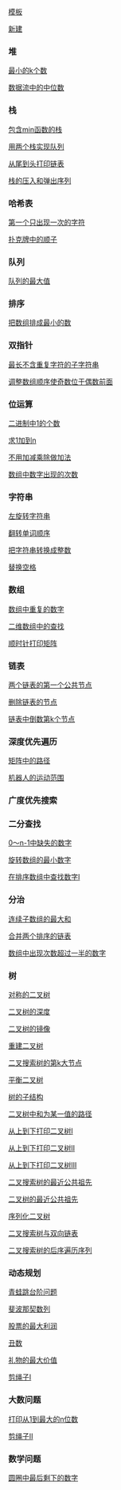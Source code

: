 [模板](https://github.com/GrowTowardsSunlight/For-the-interview/edit/master/algorithm/Template.md)

[新建](https://github.com/GrowTowardsSunlight/For-the-interview/new/master/algorithm)

### 堆

[最小的k个数](最小的k个数.md)

[数据流中的中位数](数据流中的中位数.md)

### 栈

[包含min函数的栈](包含min函数的栈.md)

[用两个栈实现队列](用两个栈实现队列.md)

[从尾到头打印链表](从尾到头打印链表.md)

[栈的压入和弹出序列](栈的压入和弹出序列.md)

### 哈希表

[第一个只出现一次的字符](第一个只出现一次的字符.md)

[扑克牌中的顺子](扑克牌中的顺子.md)

### 队列

[队列的最大值](队列的最大值.md)

### 排序

[把数组排成最小的数](把数组排成最小的数.md)

### 双指针

[最长不含重复字符的子字符串](最长不含重复字符的子字符串.md)

[调整数组顺序使奇数位于偶数前面](调整数组顺序使奇数位于偶数前面.md)

### 位运算

[二进制中1的个数](二进制中1的个数.md)

[求1加到n](求1加到n.md)

[不用加减乘除做加法](不用加减乘除做加法.md)

[数组中数字出现的次数](数组中数字出现的次数.md)

### 字符串

[左旋转字符串](左旋转字符串.md)

[翻转单词顺序](翻转单词顺序.md)

[把字符串转换成整数](把字符串转换成整数.md)

[替换空格](替换空格.md)

### 数组

[数组中重复的数字](数组中重复的数字.md)

[二维数组中的查找](搜索二维矩阵II.md)

[顺时针打印矩阵](顺时针打印矩阵.md)

### 链表

[两个链表的第一个公共节点](相交链表.md)

[删除链表的节点](删除链表的节点.md)

[链表中倒数第k个节点](链表中倒数第k个节点.md)

### 深度优先遍历

[矩阵中的路径](矩阵中的路径.md)

[机器人的运动范围](机器人的运动范围.md)

### 广度优先搜索

### 二分查找

[0～n-1中缺失的数字](0～n-1中缺失的数字.md)

[旋转数组的最小数字](旋转数组的最小数字.md)

[在排序数组中查找数字I](在排序数组中查找数字I.md)

### 分治

[连续子数组的最大和](最大子序列和.md)

[合并两个排序的链表](合并两个有序链表.md)

[数组中出现次数超过一半的数字](多数元素.md)

### 树

[对称的二叉树](对称二叉树.md)

[二叉树的深度](二叉树的最大深度.md)

[二叉树的镜像](翻转二叉树.md)

[重建二叉树](从前序与中序遍历序列构造二叉树.md)

[二叉搜索树的第k大节点](二叉搜索树的第k大节点.md)

[平衡二叉树](平衡二叉树.md)

[树的子结构](树的子结构.md)

[二叉树中和为某一值的路径](二叉树中和为某一值的路径.md)

[从上到下打印二叉树I](从上到下打印二叉树I.md)

[从上到下打印二叉树II](从上到下打印二叉树II.md)

[从上到下打印二叉树III](从上到下打印二叉树III.md)

[二叉搜索树的最近公共祖先](二叉搜索树的最近公共祖先.md)

[二叉树的最近公共祖先](二叉树的最近公共祖先.md)

[序列化二叉树](二叉树的序列化与反序列化.md)

[二叉搜索树与双向链表](二叉搜索树与双向链表.md)

[二叉搜索树的后序遍历序列](二叉搜索树的后序遍历序列.md)

### 动态规划

[青蛙跳台阶问题](青蛙跳台阶问题.md)

[斐波那契数列](斐波那契数列.md)

[股票的最大利润](股票的最大利润.md)

[丑数](丑数.md)

[礼物的最大价值](礼物的最大价值.md)

[剪绳子I](剪绳子I.md)

### 大数问题

[打印从1到最大的n位数](打印从1到最大的n位数.md)

[剪绳子II](剪绳子II.md)

### 数学问题

[圆圈中最后剩下的数字](圆圈中最后剩下的数字.md)

[](.md)

[](.md)

[](.md)

[](.md)

[](.md)

[](.md)

[](.md)

[](.md)

[](.md)

[](.md)

[](.md)

[](.md)

[](.md)

[](.md)

[](.md)

[](.md)

[](.md)

[](.md)

[](.md)

[](.md)

[](.md)

[](.md)

[](.md)

[](.md)

[](.md)

[](.md)

[](.md)

[](.md)

[](.md)

[](.md)

[](.md)

[](.md)

[](.md)

[](.md)

[](.md)

[](.md)

[](.md)

[](.md)

[](.md)

[](.md)

[](.md)

[](.md)

[](.md)

[](.md)

[](.md)

[](.md)

[](.md)


